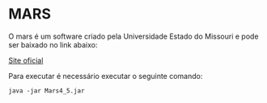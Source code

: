 # MARS

O mars é um software criado pela Universidade Estado do Missouri e pode ser baixado no link abaixo:

[Site oficial](https://courses.missouristate.edu/kenvollmar/mars/download.htm)

Para executar é necessário executar o seguinte comando:

```shell
java -jar Mars4_5.jar
```
